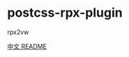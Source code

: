 # postcss-rpx-plugin

rpx2vw

[中文 README](https://github.com/jawa0919/postcss-rpx-plugin/blob/master/README.zh-hans.md)
